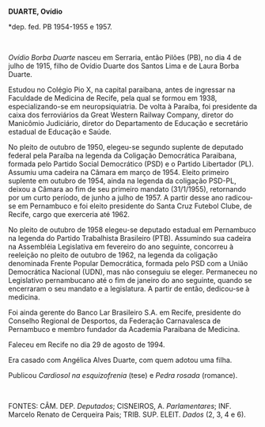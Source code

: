 **DUARTE, Ovídio**

\*dep. fed. PB 1954-1955 e 1957.

 

*Ovídio Borba Duarte* nasceu em Serraria, então Pilões (PB), no dia 4 de
julho de 1915, filho de Ovídio Duarte dos Santos Lima e de Laura Borba
Duarte.

Estudou no Colégio Pio X, na capital paraibana, antes de ingressar na
Faculdade de Medicina de Recife, pela qual se formou em 1938,
especializando-se em neuropsiquiatria. De volta à Paraíba, foi
presidente da caixa dos ferroviários da Great Western Railway Company,
diretor do Manicômio Judiciário, diretor do Departamento de Educação e
secretário estadual de Educação e Saúde.

No pleito de outubro de 1950, elegeu-se segundo suplente de deputado
federal pela Paraíba na legenda da Coligação Democrática Paraibana,
formada pelo Partido Social Democrático (PSD) e o Partido Libertador
(PL). Assumiu uma cadeira na Câmara em março de 1954. Eleito primeiro
suplente em outubro de 1954, ainda na legenda da coligação PSD-PL,
deixou a Câmara ao fim de seu primeiro mandato (31/1/1955), retornando
por um curto período, de junho a julho de 1957. A partir desse ano
radicou-se em Pernambuco e foi eleito presidente do Santa Cruz Futebol
Clube, de Recife, cargo que exerceria até 1962.

No pleito de outubro de 1958 elegeu-se deputado estadual em Pernambuco
na legenda do Partido Trabalhista Brasileiro (PTB). Assumindo sua
cadeira na Assembléia Legislativa em fevereiro do ano seguinte,
concorreu à reeleição no pleito de outubro de 1962, na legenda da
coligação denominada Frente Popular Democrática, formada pelo PSD com a
União Democrática Nacional (UDN), mas não conseguiu se eleger.
Permaneceu no Legislativo pernambucano até o fim de janeiro do ano
seguinte, quando se encerraram o seu mandato e a legislatura. A partir
de então, dedicou-se à medicina.

Foi ainda gerente do Banco Lar Brasileiro S.A. em Recife, presidente do
Conselho Regional de Desportos, da Federação Carnavalesca de Pernambuco
e membro fundador da Academia Paraibana de Medicina.

Faleceu em Recife no dia 29 de agosto de 1994.

Era casado com Angélica Alves Duarte, com quem adotou uma filha.

Publicou *Cardiosol na esquizofrenia* (tese) e *Pedra rosada* (romance).

 

FONTES: CÂM. DEP. *Deputados*; CISNEIROS, A. *Parlamentares*; INF.
Marcelo Renato de Cerqueira Pais; TRIB. SUP. ELEIT. *Dados* (2, 3, 4 e
6).

 
